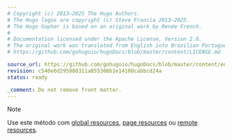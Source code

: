 ```yaml
---
# Copyright (c) 2013–2025 The Hugo Authors.
# The Hugo logos are copyright (c) Steve Francia 2013–2025.
# The Hugo Gopher is based on an original work by Renée French.
#
# Documentation licensed under the Apache License, Version 2.0.
# The original work was translated from English into Brazilian Portuguese.
# https://github.com/gohugoio/hugoDocs/blob/master/content/LICENSE.md

source_url: https://github.com/gohugoio/hugoDocs/blob/master/content/en/_common/methods/resource/global-page-remote-resources.md
revision: c540e6d295880311a855308b1e14180cabbcd24a
status: ready

_comment: Do not remove front matter.
---
```


> [!note]
> Use este método com [global resources](g), [page resources](g) ou
> [remote resources](g).
